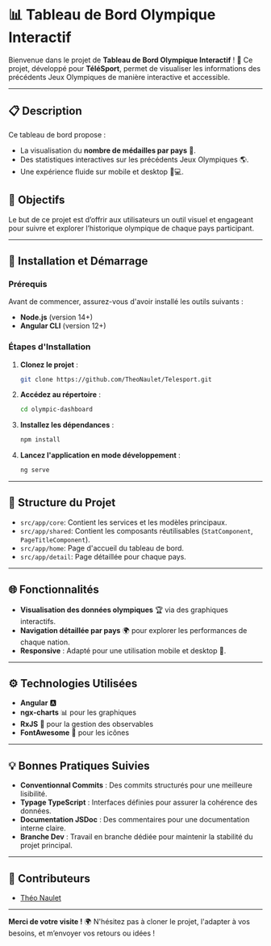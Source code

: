 # 📊 Tableau de Bord Olympique Interactif

Bienvenue dans le projet de **Tableau de Bord Olympique Interactif** ! 🏅 Ce projet, développé pour **TéléSport**, permet de visualiser les informations des précédents Jeux Olympiques de manière interactive et accessible.

---

## 📋 Description

Ce tableau de bord propose :
- La visualisation du **nombre de médailles par pays** 🥇.
- Des statistiques interactives sur les précédents Jeux Olympiques 🌎.
- Une expérience fluide sur mobile et desktop 📱💻.

## 🎯 Objectifs
Le but de ce projet est d’offrir aux utilisateurs un outil visuel et engageant pour suivre et explorer l’historique olympique de chaque pays participant. 

---

## 🚀 Installation et Démarrage

### Prérequis
Avant de commencer, assurez-vous d'avoir installé les outils suivants :
- **Node.js** (version 14+)
- **Angular CLI** (version 12+)

### Étapes d'Installation

1. **Clonez le projet** :
   ```bash
   git clone https://github.com/TheoNaulet/Telesport.git

2. **Accédez au répertoire** :
   ```bash
   cd olympic-dashboard

3. **Installez les dépendances** :
   ```bash
   npm install

4. **Lancez l'application en mode développement** :
   ```bash
   ng serve

---

## 📂 Structure du Projet

- `src/app/core`: Contient les services et les modèles principaux.
- `src/app/shared`: Contient les composants réutilisables (`StatComponent`, `PageTitleComponent`).
- `src/app/home`: Page d'accueil du tableau de bord.
- `src/app/detail`: Page détaillée pour chaque pays.

---

## 🌐 Fonctionnalités

- **Visualisation des données olympiques** 🏆 via des graphiques interactifs.
- **Navigation détaillée par pays** 🌍 pour explorer les performances de chaque nation.
- **Responsive** : Adapté pour une utilisation mobile et desktop 📲.

---

## ⚙️ Technologies Utilisées

- **Angular** 🅰️
- **ngx-charts** 📊 pour les graphiques
- **RxJS** 🔁 pour la gestion des observables
- **FontAwesome** 🌟 pour les icônes

---

## 💡 Bonnes Pratiques Suivies

- **Conventionnal Commits** : Des commits structurés pour une meilleure lisibilité.
- **Typage TypeScript** : Interfaces définies pour assurer la cohérence des données.
- **Documentation JSDoc** : Des commentaires pour une documentation interne claire.
- **Branche Dev** : Travail en branche dédiée pour maintenir la stabilité du projet principal.

---

## 👥 Contributeurs

- [Théo Naulet](https://github.com/TheoNaulet)

---

**Merci de votre visite !** 🌍 N'hésitez pas à cloner le projet, l'adapter à vos besoins, et m’envoyer vos retours ou idées !
